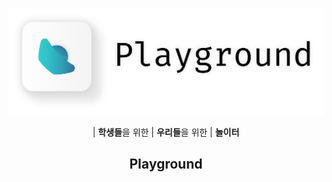 <br>
<p align = 'center'><img src = 'res/Playground.png' width = '800'></p>

<p align = 'center'>| <b>학생들</b>을 위한 | <b>우리들</b>을 위한 | <b>놀이터</b></p>

## <p align = 'center'>**Playground**</p>